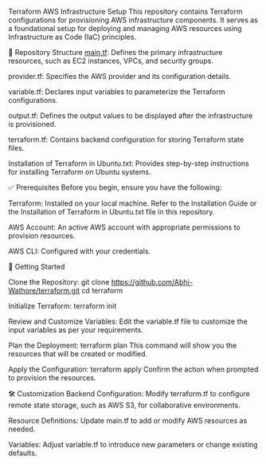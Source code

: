 Terraform AWS Infrastructure Setup
This repository contains Terraform configurations for provisioning AWS infrastructure components. It serves as a foundational setup for deploying and managing AWS resources using Infrastructure as Code (IaC) principles.

📁 Repository Structure
[main.tf](main.tf): Defines the primary infrastructure resources, such as EC2 instances, VPCs, and security groups.

provider.tf: Specifies the AWS provider and its configuration details.

variable.tf: Declares input variables to parameterize the Terraform configurations.

output.tf: Defines the output values to be displayed after the infrastructure is provisioned.

terraform.tf: Contains backend configuration for storing Terraform state files.

Installation of Terraform in Ubuntu.txt: Provides step-by-step instructions for installing Terraform on Ubuntu systems.

✅ Prerequisites
Before you begin, ensure you have the following:

Terraform: Installed on your local machine. Refer to the Installation Guide or the Installation of Terraform in Ubuntu.txt file in this repository.

AWS Account: An active AWS account with appropriate permissions to provision resources.

AWS CLI: Configured with your credentials.

🚀 Getting Started

Clone the Repository:
git clone https://github.com/Abhi-Wathore/terraform.git
cd terraform

Initialize Terraform:
terraform init

Review and Customize Variables:
Edit the variable.tf file to customize the input variables as per your requirements.

Plan the Deployment:
terraform plan
This command will show you the resources that will be created or modified.

Apply the Configuration:
terraform apply
Confirm the action when prompted to provision the resources.

🛠️ Customization
Backend Configuration: Modify terraform.tf to configure remote state storage, such as AWS S3, for collaborative environments.

Resource Definitions: Update main.tf to add or modify AWS resources as needed.

Variables: Adjust variable.tf to introduce new parameters or change existing defaults.
